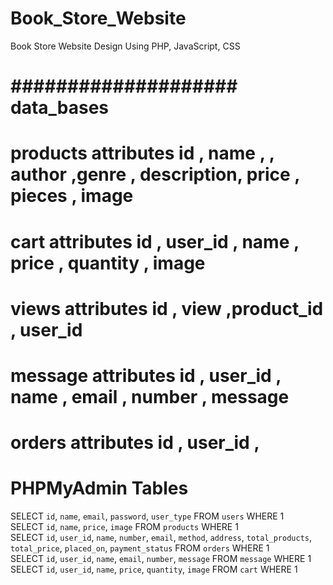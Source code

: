 # Book_Store_Website
Book Store Website Design Using PHP, JavaScript, CSS

# #################### data_bases ###################################
# products attributes  id , name , , author ,genre , description, price , pieces , image
# cart attributes id , user_id , name , price , quantity , image
# views attributes id , view ,product_id , user_id
# message attributes id , user_id , name , email , number , message
# orders attributes id , user_id , 

# PHPMyAdmin Tables
SELECT `id`, `name`, `email`, `password`, `user_type` FROM `users` WHERE 1 <br>
SELECT `id`, `name`, `price`, `image` FROM `products` WHERE 1 <br>
SELECT `id`, `user_id`, `name`, `number`, `email`, `method`, `address`, `total_products`, `total_price`, `placed_on`, `payment_status` FROM `orders` WHERE 1 <br>
SELECT `id`, `user_id`, `name`, `email`, `number`, `message` FROM `message` WHERE 1 <br>
SELECT `id`, `user_id`, `name`, `price`, `quantity`, `image` FROM `cart` WHERE 1 
